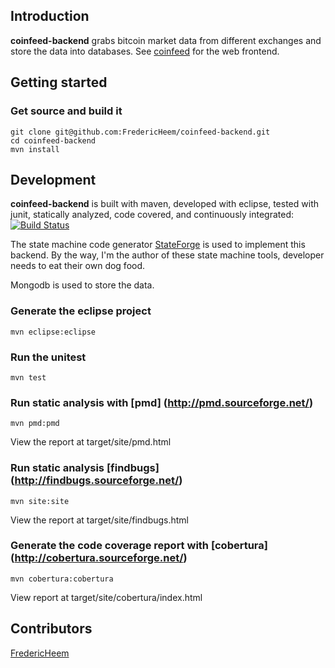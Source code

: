 ## Introduction
**coinfeed-backend** grabs bitcoin market data from different exchanges and store the data into databases.
See [coinfeed](https://github.com/FredericHeem/coinfeed) for the web frontend.

## Getting started
	
### Get source and build it

    git clone git@github.com:FredericHeem/coinfeed-backend.git
	cd coinfeed-backend
	mvn install	

## Development

**coinfeed-backend** is built with maven, developed with eclipse, tested with junit, statically analyzed, code covered, and continuously integrated: [![Build Status](https://travis-ci.org/FredericHeem/coinfeed-backend.png)](https://travis-ci.org/FredericHeem/coinfeed-backend)

The state machine code generator [StateForge](http://www.stateforge.com) is used to implement this backend. By the way, I'm the author of these state machine tools, developer needs to eat their own dog food. 

Mongodb is used to store the data.


### Generate the eclipse project

    mvn eclipse:eclipse

### Run the unitest

    mvn test

### Run static analysis with [pmd] (http://pmd.sourceforge.net/)

    mvn pmd:pmd   
     
View the report at target/site/pmd.html

### Run static analysis [findbugs] (http://findbugs.sourceforge.net/)

    mvn site:site
    
View the report at target/site/findbugs.html    

### Generate the code coverage report with [cobertura] (http://cobertura.sourceforge.net/)

    mvn cobertura:cobertura
    
View report at target/site/cobertura/index.html 
	                                                         
## Contributors

[FredericHeem](https://github.com/FredericHeem)



	

	
	






